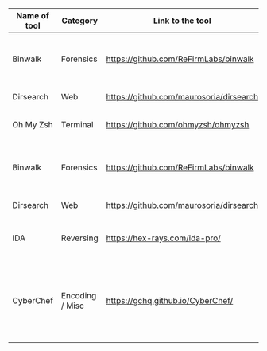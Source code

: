 | Name of tool | Category  | Link to the tool                        | Short Discription                                                               |
|--------------|-----------|-----------------------------------------|---------------------------------------------------------------------------------|
| Binwalk      | Forensics | https://github.com/ReFirmLabs/binwalk   | Tool for searching a given binary image for embedded files and executable code. |
| Dirsearch    | Web       | https://github.com/maurosoria/dirsearch | Tool for scanning a website path.                                               |
| Oh My Zsh    | Terminal  | https://github.com/ohmyzsh/ohmyzsh      | Framework for zsh terminal customization.                                       |
| Binwalk | Forensics |https://github.com/ReFirmLabs/binwalk|  Tool for searching a given binary image for embedded files and executable code. |
| Dirsearch | Web | https://github.com/maurosoria/dirsearch | Tool for scanning a website path. |
| IDA | Reversing | https://hex-rays.com/ida-pro/ | Tool for disassembling a binary file and also a versatile debugger |
| CyberChef | Encoding / Misc | https://gchq.github.io/CyberChef/ | Browser tool for quickly testing various encoding/encryption operations on a given input, such as base64, XOR, hexdumping, ... |
